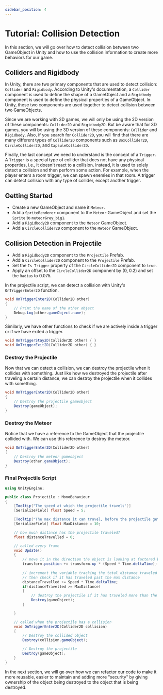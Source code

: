 ```yaml
---
sidebar_position: 4
---
```


# Tutorial: Collision Detection
In this section, we will go over how to detect collision between two GameObject in Unity and how to use the collision information to create more behaviors for our game.

## Colliders and Rigidbody
In Unity, there are two primary components that are used to detect collision: `Collider` and `Rigidbody`. According to Unity's documentation, a `Collider` component is used to define the shape of a GameObject and a `Rigidbody` component is used to define the physical properties of a GameObject. In Unity, these two components are used together to detect collision between two GameObjects.

Since we are working with 2D games, we will only be using the 2D version of these components: `Collider2D` and `Rigidbody2D`. But be aware that for 3D games, you will be using the 3D version of these components: `Collider` and `Rigidbody`. Also, if you search for `Collider2D`, you will find that there are many different types of `Collider2D` components such as `BoxCollider2D`, `CircleCollider2D`, and `CapsuleCollider2D`.

Finally, the last concept we need to understand is the concept of a `Trigger`. A `Trigger` is a special type of collider that does not have any physical properties, i.e., it doesn't react to a collision. Instead, it is used to solely detect a collision and then perform some action. For example, when the player enters a room trigger, we can spawn enemies in that room. A trigger can detect collision with any type of collider, except another trigger.

## Getting Started
- Create a new GameObject and name it `Meteor`.
- Add a `SpriteRenderer` component to the `Meteor` GameObject and set the `Sprite` to `meteorGrey_big1`.
- Add a `Rigidbody2D` component to the `Meteor` GameObject.
- Add a `CircleCollider2D` component to the `Meteor` GameObject.

## Collision Detection in Projectile
- Add a `Rigidbody2D` component to the `Projectile` Prefab.
- Add a `CircleCollider2D` component to the `Projectile` Prefab.
- Set the `Is Trigger` property of the `CircleCollider2D` component to `true`.
- Apply an offset to the `CircleCollider2D` component by (0, 0.2) and set the `Radius` to 0.075.

In the projectile script, we can detect a collision with Unity's `OnTriggerEnter2D` function.

```csharp
void OnTriggerEnter2D(Collider2D other)
{
    // Print the name of the other object
    Debug.Log(other.gameObject.name);
}
```

Similarly, we have other functions to check if we are actively inside a trigger or if we have exited a trigger.

```csharp
void OnTriggerStay2D(Collider2D other) { }
void OnTriggerExit2D(Collider2D other) { }
```

### Destroy the Projectile
Now that we can detect a collision, we can destroy the projectile when it collides with something. Just like how we destroyed the projectile after traveling a certain distance, we can destroy the projectile when it collides with something.

```csharp
void OnTriggerEnter2D(Collider2D other)
{
    // Destroy the projectile gameobject
    Destroy(gameObject);
}
```

### Destroy the Meteor
Notice that we have a reference to the GameObject that the projectile collided with. We can use this reference to destroy the meteor.

```csharp
void OnTriggerEnter2D(Collider2D other)
{
    // Destroy the meteor gameobject
    Destroy(other.gameObject);
}
```

### Final Projectile Script
```csharp
using UnityEngine;

public class Projectile : MonoBehaviour
{
    [Tooltip("The speed at which the projectile travels")]
    [SerializeField] float Speed = 5;

    [Tooltip("The max distance it can travel, before the projectile gets destroyed")]
    [SerializeField] float MaxDistance = 10;

    // how much distance has the projectile traveled?
    float distanceTravelled = 0;

    // called every frame
    void Update()
    {
        // move it in the direction the object is looking at factored by speed
        transform.position += transform.up * (Speed * Time.deltaTime);
        
        // increment the variable tracking the total distance traveled by the projectile,
        // then check if it has traveled past the max distance
        distanceTravelled += Speed * Time.deltaTime;
        if(distanceTravelled >= MaxDistance)
        {
            // destroy the projectile if it has traveled more than the max distance
            Destroy(gameObject);
        }

    }

    // called when the projectile has a collision
    void OnTriggerEnter2D(Collider2D collision)
    {
        // Destroy the collided object
        Destroy(collision.gameObject);

        // Destroy the projectile
        Destroy(gameObject);
    }
}
```

In the next section, we will go over how we can refactor our code to make it more reusable, easier to maintain and adding more "security" by giving ownership of the object being destroyed to the object that is being destroyed.
